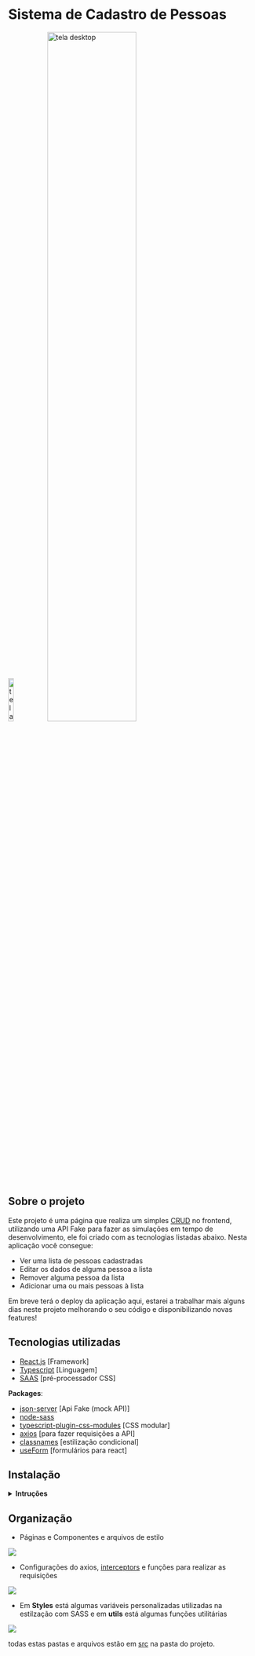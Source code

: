 # Sistema de Cadastro de Pessoas


<div>
<img src="https://i.imgur.com/znB6f6F.png" alt="tela mobile" width="15%" >
<img src="https://i.imgur.com/lFBYuL7.png" alt="tela desktop"  width="60%" > 
 </div>



## Sobre o projeto
Este projeto é uma página que realiza um simples [CRUD](https://learn.microsoft.com/en-us/iis-administration/api/crud) no frontend, utilizando uma API Fake para fazer as simulações em tempo de desenvolvimento, ele foi criado com as tecnologias listadas abaixo. Nesta aplicação você consegue:
- Ver uma lista de pessoas cadastradas
- Editar os dados de alguma pessoa a lista
- Remover alguma pessoa da lista
- Adicionar uma ou mais pessoas à lista

Em breve terá o deploy da aplicação aqui, estarei a trabalhar mais alguns dias neste projeto melhorando o seu código e disponibilizando novas features!



## Tecnologias utilizadas
- [React.js](https://pt-br.reactjs.org/) [Framework]
- [Typescript](https://www.typescriptlang.org/) [Linguagem]
- [SAAS](https://sass-lang.com/) [pré-processador CSS]

**Packages**:
  - [json-server](https://www.npmjs.com/package/json-server#getting-started) [Api Fake (mock API)]
  - [node-sass](https://www.npmjs.com/package/node-sass)
  - [typescript-plugin-css-modules](https://www.npmjs.com/package/typescript-plugin-css-modules) [CSS modular]
  - [axios](https://www.npmjs.com/package/axios) [para fazer requisições a API]
  - [classnames](https://www.npmjs.com/package/classnames) [estilização condicional]
  - [useForm](https://www.useform.org/Use) [formulários para react]



##  Instalação
<details><summary><b>Intruções</b></summary>

1. No terminal da sua preferência execute o comando [git clone](https://www.git-scm.com/docs/git-clone):

    ```sh
    $ git clone https://github.com/Odisseu93/sitema-cadastro-de-pessoas
    ```

2. Entre na pasta do projeto:

    ```diff
    $ cd sitema-cadastro-de-pessoas
    ```

4. Instale as dependencias do projeto

    ```diff
    $ npm install
    ```

4. instale o [JSON SerVer](https://github.com/typicode/json-server):

    ```
    $ npm install -g json-server
    ```

5. Na pasta do projeto entre onde está o arquivo JSON:

    ```diff
    $ cd .\src\services\api\
  
    ```

6. Inicie o JSON Server o json-server:

    ```diff
     $ json-server --watch db.json --port 5000
    ```
7. Agora em outro terminal aberto na pasta do projeto (outra janela), para rodar a aplicação digite: 
    ```diff
     $ npm run start
    ```
Abra [http://localhost:3000](http://localhost:3000) para visualização no seu navegador.

</details>

## Organização
- Páginas e Componentes e arquivos de  estilo

![](https://i.imgur.com/CdgacQB.png)

- Configurações do axios, [interceptors](https://axios-http.com/docs/interceptors) e funções para realizar as requisições

![](https://i.imgur.com/ICY6cYJ.png)


- Em **Styles** está algumas variáveis personalizadas utilizadas na estilzação com SASS e em **utils** está algumas funções utilitárias

![](https://i.imgur.com/SS2BKgL.png)

todas estas pastas e arquivos estão em [src](https://github.com/Odisseu93/sitema-cadastro-de-pessoas/tree/main/src) na pasta do projeto.
